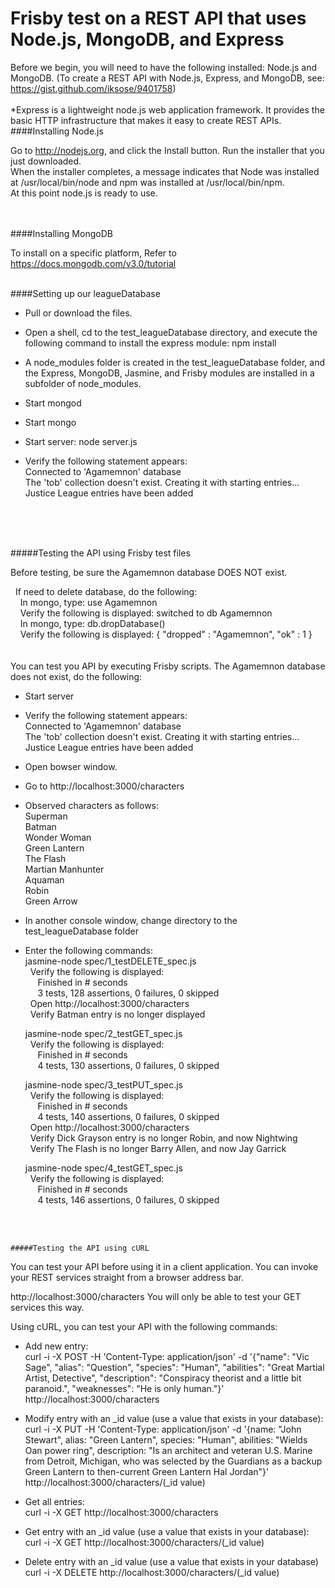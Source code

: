 # Frisby test on a REST API that uses Node.js, MongoDB, and Express

Before we begin, you will need to have the following installed: Node.js and MongoDB. (To create a REST API with Node.js, Express, and MongoDB, see: https://gist.github.com/iksose/9401758)
<br /><br />
*Express is a lightweight node.js web application framework. It provides the basic HTTP infrastructure that makes it easy to create REST APIs.
<br />
####Installing Node.js

Go to http://nodejs.org, and click the Install button.
Run the installer that you just downloaded. <br />
When the installer completes, a message indicates that Node was installed at /usr/local/bin/node and npm was installed at /usr/local/bin/npm.<br />
At this point node.js is ready to use. 

<br /><br />
####Installing MongoDB

To install on a specific platform, Refer to https://docs.mongodb.com/v3.0/tutorial

<br />
####Setting up our leagueDatabase

- Pull or download the files.

- Open a shell, cd to the test_leagueDatabase directory, and execute the following command to install the express module: npm install

- A node_modules folder is created in the test_leagueDatabase folder, and the Express, MongoDB, Jasmine, and Frisby modules are installed in a subfolder of node_modules.

- Start mongod

- Start mongo

- Start server: node server.js

- Verify the following statement appears: <br />
Connected to 'Agamemnon' database <br />
The 'tob' collection doesn't exist. Creating it with starting entries...<br />
Justice League entries have been added<br />

<br /><br /><br />
 
#####Testing the API using Frisby test files

Before testing, be sure the Agamemnon database DOES NOT exist.<br />
 
 &nbsp;&nbsp;If need to delete database, do the following:
 <br />&nbsp;&nbsp;&nbsp;&nbsp;In mongo, type: use Agamemnon
 <br />&nbsp;&nbsp;&nbsp;&nbsp;Verify the following is displayed: switched to db Agamemnon
 <br />&nbsp;&nbsp;&nbsp;&nbsp;In mongo, type: db.dropDatabase()
 <br />&nbsp;&nbsp;&nbsp;&nbsp;Verify the following is displayed: { "dropped" : "Agamemnon", "ok" : 1 }
<br /><br /><br />
You can test you API by executing Frisby scripts. The Agamemnon database does not exist, do the following:

- Start server

- Verify the following statement appears: <br />
Connected to 'Agamemnon' database <br />
The 'tob' collection doesn't exist. Creating it with starting entries...<br />
Justice League entries have been added<br />

- Open bowser window.

- Go to http://localhost:3000/characters

- Observed characters as follows: <br />
    Superman <br />
    Batman <br />
    Wonder Woman<br />
    Green Lantern<br />
    The Flash<br />
    Martian Manhunter<br />
    Aquaman<br />
    Robin<br />
    Green Arrow<br />

- In another console window, change directory to the test_leagueDatabase folder

- Enter the following commands: <br />
  jasmine-node spec/1_testDELETE_spec.js<br />
  &nbsp;&nbsp;Verify the following is displayed:<br />
    &nbsp;&nbsp;&nbsp;&nbsp;&nbsp;Finished in # seconds 
    <br />&nbsp;&nbsp;&nbsp;&nbsp;&nbsp;3 tests, 128 assertions, 0 failures, 0 skipped<br />
  &nbsp;&nbsp;Open http://localhost:3000/characters<br />
  &nbsp;&nbsp;Verify Batman entry is no longer displayed<br />
  
  
  jasmine-node spec/2_testGET_spec.js<br />
  &nbsp;&nbsp;Verify the following is displayed:<br />
    &nbsp;&nbsp;&nbsp;&nbsp;&nbsp;Finished in # seconds
    <br />&nbsp;&nbsp;&nbsp;&nbsp;&nbsp;4 tests, 130 assertions, 0 failures, 0 skipped
    
    
  jasmine-node spec/3_testPUT_spec.js<br />
  &nbsp;&nbsp;Verify the following is displayed:<br />
    &nbsp;&nbsp;&nbsp;&nbsp;&nbsp;Finished in # seconds
   <br /> &nbsp;&nbsp;&nbsp;&nbsp;&nbsp;4 tests, 140 assertions, 0 failures, 0 skipped  
  &nbsp;&nbsp;Open http://localhost:3000/characters<br />
  &nbsp;&nbsp;Verify Dick Grayson entry is no longer Robin, and now Nightwing<br />
  &nbsp;&nbsp;Verify The Flash is no longer Barry Allen, and now Jay Garrick<br />
  
  
  jasmine-node spec/4_testGET_spec.js<br />
  &nbsp;&nbsp;Verify the following is displayed:<br />
    &nbsp;&nbsp;&nbsp;&nbsp;&nbsp;Finished in # seconds
    <br />&nbsp;&nbsp;&nbsp;&nbsp;&nbsp;4 tests, 146 assertions, 0 failures, 0 skipped

<br /><br />
    
    #####Testing the API using cURL

You can test your API before using it in a client application. 
You can invoke your REST services straight from a browser address bar.

http://localhost:3000/characters
You will only be able to test your GET services this way.

Using cURL, you can test your API with the following commands:
<br />
 - Add new entry:
<br />curl -i -X POST -H 'Content-Type: application/json' -d '{"name": "Vic Sage", "alias": "Question", "species": "Human", "abilities": "Great Martial Artist, Detective", "description": "Conspiracy theorist and a little bit paranoid.", "weaknesses": "He is only human."}' http://localhost:3000/characters

 - Modify entry with an _id value (use a value that exists in your database):
<br />curl -i -X PUT -H 'Content-Type: application/json' -d '{name: "John Stewart", alias: "Green Lantern", species: "Human", abilities: "Wields Oan power ring", description: "Is an architect and veteran U.S. Marine from Detroit, Michigan, who was selected by the Guardians as a backup Green Lantern to then-current Green Lantern Hal Jordan"}' http://localhost:3000/characters/(_id value)

 - Get all entries:
<br />curl -i -X GET http://localhost:3000/characters

 - Get entry with an _id value (use a value that exists in your database):
<br />curl -i -X GET http://localhost:3000/characters/(_id value)

 - Delete entry with an _id value (use a value that exists in your database)
<br />curl -i -X DELETE http://localhost:3000/characters/(_id value)

<br /><br /><br />
  
